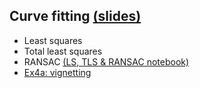 ## **Curve fitting** [(slides)](/pages/c_04a_curve_fitting/class_slides/)
- Least squares
- Total least squares
- RANSAC [(LS, TLS & RANSAC notebook)](/pages/c_04a_curve_fitting/least_squares_nb/)
- [Ex4a: vignetting](/pages/c_04a_curve_fitting/ex4a/)